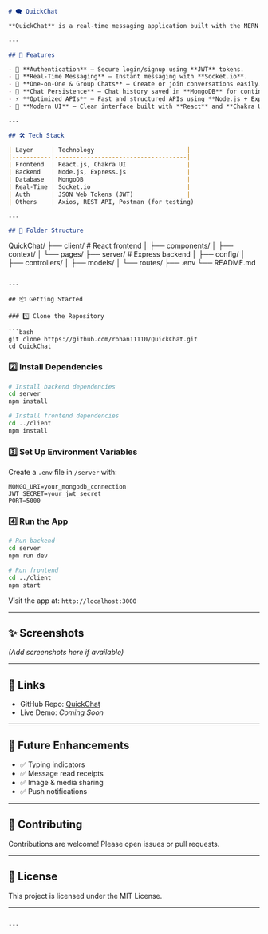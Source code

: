 

```markdown
# 🗨️ QuickChat

**QuickChat** is a real-time messaging application built with the MERN stack, Socket.io, and JWT. It supports one-on-one and group chats with secure authentication and persistent message storage.

---

## 🚀 Features

- 🔐 **Authentication** – Secure login/signup using **JWT** tokens.
- 💬 **Real-Time Messaging** – Instant messaging with **Socket.io**.
- 👥 **One-on-One & Group Chats** – Create or join conversations easily.
- 🧠 **Chat Persistence** – Chat history saved in **MongoDB** for continuous access.
- ⚡ **Optimized APIs** – Fast and structured APIs using **Node.js + Express**.
- 🎨 **Modern UI** – Clean interface built with **React** and **Chakra UI**.

---

## 🛠️ Tech Stack

| Layer     | Technology                          |
|-----------|-------------------------------------|
| Frontend  | React.js, Chakra UI                 |
| Backend   | Node.js, Express.js                 |
| Database  | MongoDB                             |
| Real-Time | Socket.io                           |
| Auth      | JSON Web Tokens (JWT)               |
| Others    | Axios, REST API, Postman (for testing)

---

## 📁 Folder Structure

```

QuickChat/
├── client/              # React frontend
│   ├── components/
│   ├── context/
│   └── pages/
├── server/              # Express backend
│   ├── config/
│   ├── controllers/
│   ├── models/
│   └── routes/
├── .env
└── README.md

````

---

## 📦 Getting Started

### 1️⃣ Clone the Repository

```bash
git clone https://github.com/rohan11110/QuickChat.git
cd QuickChat
````

### 2️⃣ Install Dependencies

```bash
# Install backend dependencies
cd server
npm install

# Install frontend dependencies
cd ../client
npm install
```

### 3️⃣ Set Up Environment Variables

Create a `.env` file in `/server` with:

```
MONGO_URI=your_mongodb_connection
JWT_SECRET=your_jwt_secret
PORT=5000
```

### 4️⃣ Run the App

```bash
# Run backend
cd server
npm run dev

# Run frontend
cd ../client
npm start
```

Visit the app at: `http://localhost:3000`

---

## ✨ Screenshots

*(Add screenshots here if available)*

---

## 🔗 Links

* GitHub Repo: [QuickChat](https://github.com/rohan11110/QuickChat)
* Live Demo: *Coming Soon*

---

## 📌 Future Enhancements

* ✅ Typing indicators
* ✅ Message read receipts
* ✅ Image & media sharing
* ✅ Push notifications

---

## 🤝 Contributing

Contributions are welcome! Please open issues or pull requests.

---

## 📄 License

This project is licensed under the MIT License.

---

```

---

